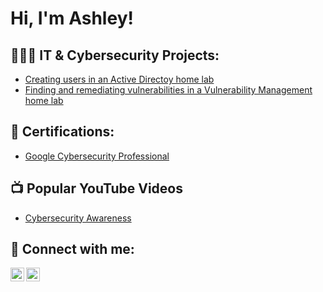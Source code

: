 <h1>Hi, I'm Ashley!</h1>

<h2>👩🏽‍💻 IT & Cybersecurity Projects:</h2>

  - [Creating users in an Active Directoy home lab](https://github.com/ahandy30/ActiveDirectoryRepository)
  - [Finding and remediating vulnerabilities in a Vulnerability Management home lab](https://github.com/joshmadakor1/Algorithms-Practice)

<h2>📃 Certifications:</h2>

  - [Google Cybersecurity Professional](https://coursera.org/share/96c7a14529ba747cfd459b9a6b08795e)

<h2>📺 Popular YouTube Videos</h2>

- [Cybersecurity Awareness](https://www.youtube.com/watch?v=ziBPeDfyAHQ)

<h2> 📱 Connect with me:</h2>

[<img align="left" alt="JoshMadakor | YouTube" width="22px" src="https://cdn.jsdelivr.net/npm/simple-icons@v3/icons/youtube.svg" />][youtube]
[<img align="left" alt="JoshMadakor | LinkedIn" width="22px" src="https://cdn.jsdelivr.net/npm/simple-icons@v3/icons/linkedin.svg" />][linkedin]

[youtube]: https://www.youtube.com/c/joshmadakor
[linkedin]: https://linkedin.com/in/joshmadakor

<!---
ahandy30/ahandy30 is a ✨ special ✨ repository because its `README.md` (this file) appears on your GitHub profile.
You can click the Preview link to take a look at your changes.
--->
